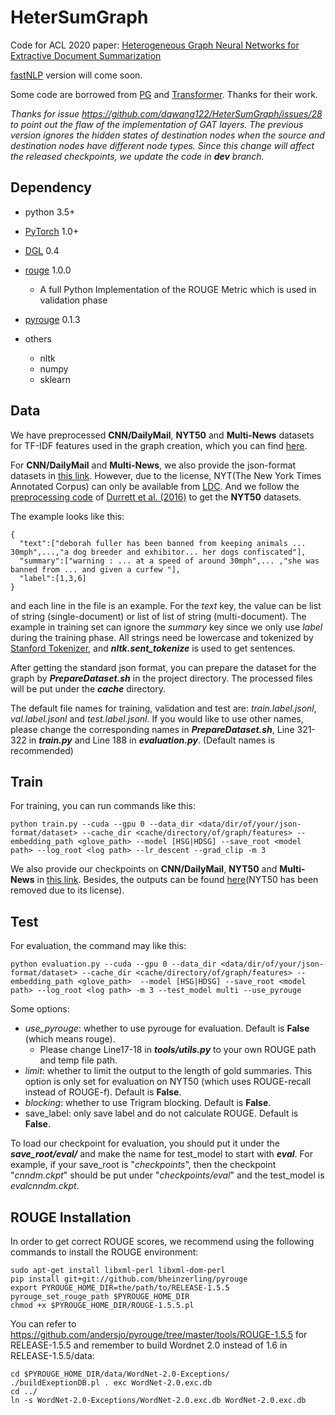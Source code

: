 # HeterSumGraph

Code for ACL 2020 paper: [Heterogeneous Graph Neural Networks for Extractive Document Summarization](<https://arxiv.org/abs/2004.12393>)

[fastNLP](https://github.com/fastnlp/fastNLP) version will come soon.

Some code are borrowed from [PG](https://github.com/abisee/pointer-generator) and [Transformer](https://github.com/jadore801120/attention-is-all-you-need-pytorch). Thanks for their work.

*Thanks for issue https://github.com/dqwang122/HeterSumGraph/issues/28 to point out the flaw of the implementation of GAT layers. The previous version ignores the hidden states of destination nodes when the source and destination nodes have different node types. Since this change will affect the released checkpoints, we update the code in **dev** branch.*

## Dependency 

- python 3.5+
- [PyTorch](https://pytorch.org/) 1.0+
- [DGL](http://dgl.ai) 0.4
- [rouge](https://github.com/pltrdy/rouge) 1.0.0
  - A full Python Implementation of the ROUGE Metric which is used in validation phase
- [pyrouge](https://github.com/bheinzerling/pyrouge) 0.1.3

- others
  - nltk
  - numpy
  - sklearn



## Data

We have preprocessed **CNN/DailyMail**, **NYT50** and **Multi-News** datasets for TF-IDF features used in the graph creation, which you can find [here](https://drive.google.com/open?id=1oIYBwmrB9_alzvNDBtsMENKHthE9SW9z).

For **CNN/DailyMail** and **Multi-News**, we also provide the json-format datasets in [this link](https://drive.google.com/open?id=1JW033KefyyoYUKUFj6GqeBFZSHjksTfr).  However, due to the license, NYT(The New York Times Annotated Corpus) can only be available from [LDC](https://catalog.ldc.upenn.edu/LDC2008T19). And we follow the [preprocessing code](http://nlp.cs.berkeley.edu/projects/summarizer.shtml) of [Durrett et al. (2016)](http://nlp.cs.berkeley.edu/pubs/Durrett-BergKirkpatrick-Klein_2016_LearningSumm_paper.pdf) to get the **NYT50** datasets. 

The example looks like this:

```
{
  "text":["deborah fuller has been banned from keeping animals ... 30mph",...,"a dog breeder and exhibitor... her dogs confiscated"],
  "summary":["warning : ... at a speed of around 30mph",... ,"she was banned from ... and given a curfew "],
  "label":[1,3,6]
}
```

and each line in the file is an example.  For the *text* key, the value can be list of string (single-document) or list of list of string (multi-document). The example in training set can ignore the *summary* key since we only use *label* during the training phase. All strings need be lowercase and tokenized by [Stanford Tokenizer](https://nlp.stanford.edu/software/tokenizer.shtml), and  ***nltk.sent_tokenize*** is used to get sentences.

After getting the standard json format, you can prepare the dataset for the graph by ***PrepareDataset.sh*** in the project directory. The processed files will be put under the ***cache*** directory.

The default file names for training, validation and test are: *train.label.jsonl*, *val.label.jsonl* and *test.label.jsonl*. If you would like to use other names, please change the corresponding names in  ***PrepareDataset.sh***,  Line 321-322 in ***train.py*** and Line 188 in ***evaluation.py***. (Default names is recommended)



## Train

For training, you can run commands like this:

```shell
python train.py --cuda --gpu 0 --data_dir <data/dir/of/your/json-format/dataset> --cache_dir <cache/directory/of/graph/features> --embedding_path <glove_path> --model [HSG|HDSG] --save_root <model path> --log_root <log path> --lr_descent --grad_clip -m 3
```



We also provide our checkpoints on **CNN/DailyMail**, **NYT50** and **Multi-News** in [this link](https://drive.google.com/open?id=16wA_JZRm3PrDJgbBiezUDExYmHZobgsB). Besides, the outputs can be found [here](https://drive.google.com/open?id=1VArOyIbGO8ayW0uF8RcmN4Lh2DDtmcQz)(NYT50 has been removed due to its license).



## Test

For evaluation, the command may like this:

```shell
python evaluation.py --cuda --gpu 0 --data_dir <data/dir/of/your/json-format/dataset> --cache_dir <cache/directory/of/graph/features> --embedding_path <glove_path>  --model [HSG|HDSG] --save_root <model path> --log_root <log path> -m 3 --test_model multi --use_pyrouge
```

Some options:

- *use_pyrouge*: whether to use pyrouge for evaluation. Default is **False** (which means rouge).
  - Please change Line17-18 in ***tools/utils.py*** to your own ROUGE path and temp file path.
- *limit*: whether to limit the output to the length of gold summaries. This option is only set for evaluation on NYT50 (which uses ROUGE-recall instead of ROUGE-f). Default is **False**.
- *blocking*: whether to use Trigram blocking. Default is **False**.
- save_label: only save label and do not calculate ROUGE. Default is **False**.



To load our checkpoint for evaluation, you should put it under the ***save_root/eval/*** and make the name for test_model to start with ***eval***. For example, if your save_root is "*checkpoints*", then the checkpoint "*cnndm.ckpt*" should be put under "*checkpoints/eval*" and the test_model is *evalcnndm.ckpt*.



## ROUGE Installation

In order to get correct ROUGE scores, we recommend using the following commands to install the ROUGE environment:

```shell
sudo apt-get install libxml-perl libxml-dom-perl
pip install git+git://github.com/bheinzerling/pyrouge
export PYROUGE_HOME_DIR=the/path/to/RELEASE-1.5.5
pyrouge_set_rouge_path $PYROUGE_HOME_DIR
chmod +x $PYROUGE_HOME_DIR/ROUGE-1.5.5.pl
```

You can refer to https://github.com/andersjo/pyrouge/tree/master/tools/ROUGE-1.5.5 for RELEASE-1.5.5 and remember to build Wordnet 2.0 instead of 1.6 in RELEASE-1.5.5/data:

```shell
cd $PYROUGE_HOME_DIR/data/WordNet-2.0-Exceptions/
./buildExeptionDB.pl . exc WordNet-2.0.exc.db
cd ../
ln -s WordNet-2.0-Exceptions/WordNet-2.0.exc.db WordNet-2.0.exc.db
```
